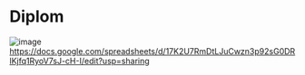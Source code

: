 # Diplom
![image](https://github.com/user-attachments/assets/fe2e8b3f-1caf-44b4-806b-45606046da4e)
https://docs.google.com/spreadsheets/d/17K2U7RmDtLJuCwzn3p92sG0DRlKjfq1RyoV7sJ-cH-I/edit?usp=sharing
